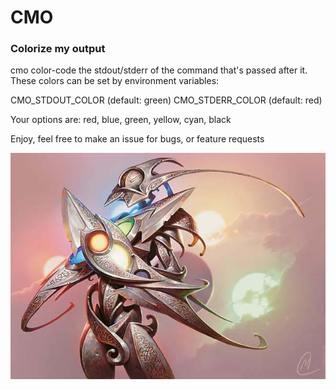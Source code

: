 # CMO 
### Colorize my output

cmo color-code the stdout/stderr of the command that's passed after it. These colors can be set by environment variables:

CMO_STDOUT_COLOR (default: green)
CMO_STDERR_COLOR (default: red)

Your options are: red, blue, green, yellow, cyan, black

Enjoy, feel free to make an issue for bugs, or feature requests

![etched-champion](Etched_Champion.jpg)